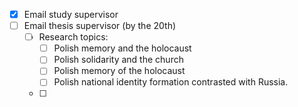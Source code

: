 - [x] Email study supervisor 
- [ ] Email thesis supervisor (by the 20th)
	- [ ] Research topics: 
		- [ ] Polish memory and the holocaust 
		- [ ] Polish solidarity and the church 
		- [ ] Polish memory of the holocaust
		- [ ] Polish national identity formation contrasted with Russia. 
	- [ ] 

